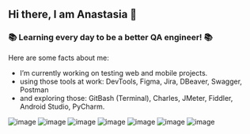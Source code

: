 ## Hi there, I am Anastasia 🐸

### 📚 Learning every day to be a better QA engineer! 📚

Here are some facts about me:
- I’m currently working on testing web and mobile projects.
- using those tools at work: DevTools, Figma, Jira, DBeaver, Swagger, Postman
- and exploring those: GitBash (Terminal), Charles, JMeter, Fiddler, Android Studio, PyCharm.

![image](https://user-images.githubusercontent.com/106335063/195986274-1417f891-b50a-457f-892b-931007720982.png)
![image](https://user-images.githubusercontent.com/106335063/195986280-125db564-ec82-4b92-bd0b-4becb98457a1.png)
![image](https://user-images.githubusercontent.com/106335063/195986311-760fc67a-b55a-4055-8a2f-457f6da36f35.png)
![image](https://user-images.githubusercontent.com/106335063/195986319-7d1ada74-fa4f-4785-8e8d-76c77ee54e98.png)
![image](https://user-images.githubusercontent.com/106335063/195986322-c302b74b-44fe-4e84-b1a0-fc6fee815f3a.png)
![image](https://user-images.githubusercontent.com/106335063/195986342-3d077e5d-3e0d-432c-b972-2853e19d511c.png)
![image](https://user-images.githubusercontent.com/106335063/195986352-cd60850a-5a34-48aa-9980-bc5cec400504.png)

 




<!--
**calculatedmediocrity/calculatedmediocrity** is a ✨ _special_ ✨ repository because its `README.md` (this file) appears on your GitHub profile.

Here are some ideas to get you started:

- 🔭 I’m currently working on ...
- 🌱 I’m currently learning ...
- 👯 I’m looking to collaborate on ...
- 🤔 I’m looking for help with ...
- 💬 Ask me about ...
- 📫 How to reach me: ...
- 😄 Pronouns: ...
- ⚡ Fun fact: ...
-->
